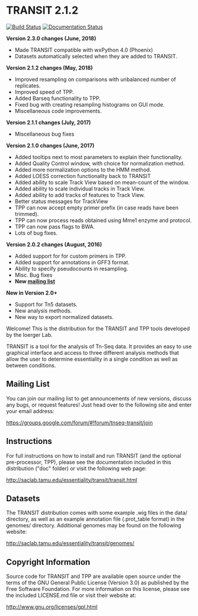 


# TRANSIT 2.1.2


[![Build Status](https://travis-ci.org/mad-lab/transit.svg?branch=master)](https://travis-ci.org/mad-lab/transit)   [![Documentation Status](https://readthedocs.org/projects/transit/badge/?version=latest)](http://transit.readthedocs.io/en/latest/?badge=latest) 



**Version 2.3.0 changes (June, 2018)**
- Made TRANSIT compatible with wxPython 4.0 (Phoenix)
- Datasets automatically selected when they are added to TRANSIT.


**Version 2.1.2 changes (May, 2018)**
- Improved resampling on comparisons with unbalanced number of replicates.
- Improved speed of TPP.
- Added Barseq functionality to TPP.
- Fixed bug with creating resampling histograms on GUI mode.
- Miscellaneous code improvements.


**Version 2.1.1 changes (July, 2017)**
- Miscellaneous bug fixes


**Version 2.1.0 changes (June, 2017)**
- Added tooltips next to most parameters to explain their functionality.
- Added Quality Control window, with choice for normalization method.
- Added more normalization options to the HMM method.
- Added LOESS correction functionality back to TRANSIT
- Added ability to scale Track View based on mean-count of the window.
- Added ability to scale individual tracks in Track View.
- Added ability to add tracks of features to Track View.
- Better status messages for TrackView
- TPP can now accept empty primer prefix (in case reads have been trimmed).
- TPP can now process reads obtained using Mme1 enzyme and protocol.
- TPP can now pass flags to BWA.
- Lots of bug fixes.


**Version 2.0.2 changes (August, 2016)**
- Added support for for custom primers in TPP.
- Added support for annotations in GFF3 format.
- Ability to specify pseudocounts in resampling.
- Misc. Bug fixes
- **New [mailing list](https://groups.google.com/forum/#!forum/tnseq-transit/join)**


**New in Version 2.0+**
 - Support for Tn5 datasets.
 - New analysis methods.
 - New way to export normalized datasets.



Welcome! This is the distribution for the TRANSIT and TPP tools developed by the Ioerger Lab.

TRANSIT is a tool for the analysis of Tn-Seq data. It provides an easy to use graphical interface and access to three different analysis methods that allow the user to determine essentiality in a single condition as well as between conditions.



## Mailing List

You can join our mailing list to get announcements of new versions, discuss any bugs, or request features! Just head over to the following site and enter your email address:

https://groups.google.com/forum/#!forum/tnseq-transit/join




## Instructions

For full instructions on how to install and run TRANSIT (and the optional pre-processor, TPP), please see the documentation included in this distribution ("doc" folder) or visit the following web page:


http://saclab.tamu.edu/essentiality/transit/transit.html


## Datasets

The TRANSIT distribution comes with some example .wig files in the data/ directory, as well as an example annotation file (.prot\_table format) in the genomes/ directory. Additional genomes may be found on the following website:

http://saclab.tamu.edu/essentiality/transit/genomes/


## Copyright Information

Source code for TRANSIT and TPP are available open source under the terms of the GNU General Public License (Version 3.0) as published by the Free Software Foundation. For more information on this license, please see the included LICENSE.md file or visit their website at:

http://www.gnu.org/licenses/gpl.html
